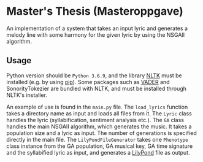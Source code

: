 # Master's Thesis (Masteroppgave)
An implementation of a system that takes an input lyric and generates a melody line with some harmony for the given lyric by using the NSGAII algorithm.

## Usage
Python version should be ``Python 3.6.9``, and the library [NLTK](https://www.nltk.org/) must be installed (e.g. by using [pip](https://pip.pypa.io/en/stable/installing/)). Some packages such as [VADER](https://github.com/cjhutto/vaderSentiment) and SonorityTokezier are bundled with NLTK, and must be installed through NLTK's installer.

An example of use is found in the ``main.py`` file. The `load_lyrics` function takes a directory name as input and loads all files from it. The `Lyric` class handles the lyric (syllabification, sentiment analysis etc.). The `GA` class handles the main NSGAII algorithm, which generates the music. It takes a population size and a lyric as input. The number of generations is specified directly in the main file. The `LilyPondFileGenerator` takes one `Phenotype` class instance from the GA population, GA musical key, GA time signature and the syllabified lyric as input, and generates a [LilyPond](http://lilypond.org/) file as output.
